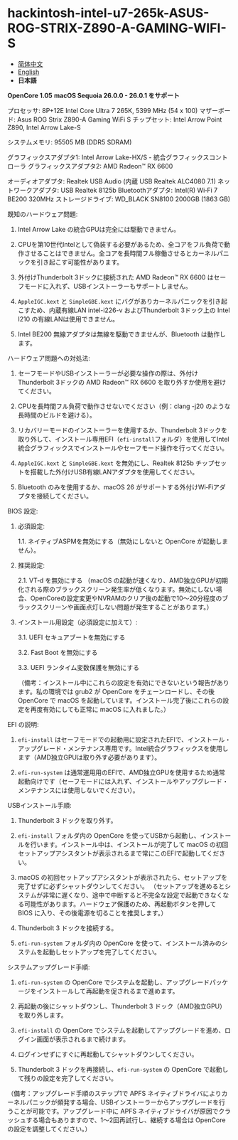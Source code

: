 # hackintosh-intel-u7-265k-ASUS-ROG-STRIX-Z890-A-GAMING-WIFI-S

- [简体中文](/./README.md)
- [English](/.github/README-en_us.md)
- **日本語**

**OpenCore 1.05**
**macOS Sequoia 26.0.0 - 26.0.1 をサポート**

プロセッサ: 8P+12E Intel Core Ultra 7 265K, 5399 MHz (54 x 100)
マザーボード: Asus ROG Strix Z890-A Gaming WiFi S
チップセット: Intel Arrow Point Z890, Intel Arrow Lake-S

システムメモリ: 95505 MB (DDR5 SDRAM)

グラフィックスアダプタ1: Intel Arrow Lake-HX/S - 統合グラフィックスコントローラ
グラフィックスアダプタ2: AMD Radeon™ RX 6600

オーディオアダプタ: Realtek USB Audio (内蔵 USB Realtek ALC4080 7.1)
ネットワークアダプタ: USB Realtek 8125b
Bluetoothアダプタ: Intel(R) Wi‑Fi 7 BE200 320MHz
ストレージドライブ: WD_BLACK SN8100 2000GB (1863 GB)

既知のハードウェア問題:

1. Intel Arrow Lake の統合GPUは完全には駆動できません。

2. CPUを第10世代Intelとして偽装する必要があるため、全コアをフル負荷で動作させることはできません。全コアを長時間フル稼働させるとカーネルパニックを引き起こす可能性があります。

3. 外付けThunderbolt 3ドックに接続された AMD Radeon™ RX 6600 はセーフモードに入れず、USBインストーラーもサポートしません。

4. `AppleIGC.kext` と `SimpleGBE.kext` にバグがありカーネルパニックを引き起こすため、内蔵有線LAN intel-i226-v およびThunderbolt 3ドック上の Intel I210 の有線LANは使用できません。

5. Intel BE200 無線アダプタは無線を駆動できませんが、Bluetooth は動作します。


ハードウェア問題への対処法:

1. セーフモードやUSBインストーラーが必要な操作の際は、外付けThunderbolt 3ドックの AMD Radeon™ RX 6600 を取り外すか使用を避けてください。

2. CPUを長時間フル負荷で動作させないでください（例：clang -j20 のような長時間のビルドを避ける）。

3. リカバリーモードのインストーラーを使用するか、Thunderbolt 3ドックを取り外して、インストール専用EFI（`efi-install`フォルダ）を使用してIntel統合グラフィックスでインストールやセーフモード操作を行ってください。

4. `AppleIGC.kext` と `SimpleGBE.kext` を無効にし、Realtek 8125b チップセットを搭載した外付けUSB有線LANアダプタを使用してください。

5. Bluetooth のみを使用するか、macOS 26 がサポートする外付けWi‑Fiアダプタを接続してください。


BIOS 設定:

1. 必須設定:

    1.1. ネイティブASPMを無効にする（無効にしないと OpenCore が起動しません）。

2. 推奨設定:

    2.1. VT‑d を無効にする
        （macOS の起動が速くなり、AMD独立GPUが初期化される際のブラックスクリーン発生率が低くなります。無効にしない場合、OpenCoreの設定変更やNVRAMのクリア後の起動で10〜20分程度のブラックスクリーンや画面点灯しない問題が発生することがあります。）

3. インストール用設定（必須設定に加えて）:

    3.1. UEFI セキュアブートを無効にする

    3.2. Fast Boot を無効にする

    3.3. UEFI ランタイム変数保護を無効にする

    （備考：インストール中にこれらの設定を有効にできないという報告があります。私の環境では grub2 が OpenCore をチェーンロードし、その後 OpenCore で macOS を起動しています。インストール完了後にこれらの設定を再度有効にしても正常に macOS に入れました。）


EFI の説明:

1. `efi-install` はセーフモードでの起動用に設定されたEFIで、インストール・アップグレード・メンテナンス専用です。Intel統合グラフィックスを使用します（AMD独立GPUは取り外す必要があります）。

2. `efi-run-system` は通常運用用のEFIで、AMD独立GPUを使用するため通常起動向けです（セーフモードには入れず、インストールやアップグレード・メンテナンスには使用しないでください）。


USBインストール手順:

1. Thunderbolt 3 ドックを取り外す。

2. `efi-install` フォルダ内の OpenCore を使ってUSBから起動し、インストールを行います。インストール中は、インストールが完了して macOS の初回セットアップアシスタントが表示されるまで常にこのEFIで起動してください。

3. macOS の初回セットアップアシスタントが表示されたら、セットアップを完了せずに必ずシャットダウンしてください。
    （セットアップを進めるとシステムが非常に遅くなり、途中で中断すると不完全な設定で起動できなくなる可能性があります。ハードウェア保護のため、再起動ボタンを押して BIOS に入り、その後電源を切ることを推奨します。）

4. Thunderbolt 3 ドックを接続する。

5. `efi-run-system` フォルダ内の OpenCore を使って、インストール済みのシステムを起動しセットアップを完了してください。


システムアップグレード手順:

1. `efi-run-system` の OpenCore でシステムを起動し、アップグレードパッケージをインストールして再起動を促されるまで進めます。

2. 再起動の後にシャットダウンし、Thunderbolt 3 ドック（AMD独立GPU）を取り外します。

3. `efi-install` の OpenCore でシステムを起動してアップグレードを進め、ログイン画面が表示されるまで続けます。

4. ログインせずにすぐに再起動してシャットダウンしてください。

5. Thunderbolt 3 ドックを再接続し、`efi-run-system` の OpenCore で起動して残りの設定を完了してください。

（備考：アップグレード手順のステップ1で APFS ネイティブドライバによりカーネルパニックが頻発する場合、USBインストーラーからアップグレードを行うことが可能です。アップグレード中に APFS ネイティブドライバが原因でクラッシュする場合もありますので、1〜2回再試行し、継続する場合は OpenCore の設定を調整してください。）